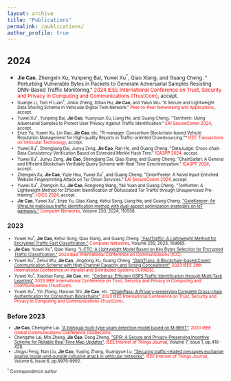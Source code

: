 ```yaml
---
layout: archive
title: "Publications"
permalink: /publications/
author_profile: true
---
```



## 2024
* <small>**Jie Cao**, Zhengxin Xu, Yunpeng Bai, Yuwei Xu$^*$, Qiao Xiang, and Guang Cheng. " Perturbing Vulnerable Bytes in Packets to Generate Adversarial Samples Resisting DNN-Based Traffic Monitoring." <span style="color:red;">2024 IEEE International Conference on Trust, Security and Privacy in Computing and Communications (TrustCom)</span>, accept.<small>
* Guanjie Li, Tom H Luan$^*$, Jinkai Zheng, Dihao Hu, **Jie Cao**, and Yalun Wu. "A Secure and Lightweight Data Sharing Scheme in Vehicular Digital Twin Network." <span style="color:red;">Peer-to-Peer Networking and Applications</span>, accept.
* Yuwei	Xu$^*$, Yunpeng	Bai, **Jie Cao**, Yuanyuan	Xu, Liang	He, and Guang	Cheng. "Tarnhelm: Using Adversarial Samples to Protect User Privacy Against Traffic Identification." <span style="color:red;">EAI SecureComm 2024</span>, accept.
* Enze Yu, Yuwei Xu, Lin Gao, **Jie Cao**, etc. "R-manager: Consortium Blockchain-based Vehicle Reputation Management for High-quality Reports in Traffic-oriented Crowdsourcing."* <span style="color:red;">IEEE Transactions on Vehicular Technology</span>, accept.
* Yuwei Xu$^*$, Shengjiang Dai, Junyu Zeng, **Jie Cao**, Ran He, and Guang Cheng. "DataJudge: Cross-chain Data Consistency Verification Based on Extended Merkle Hash Tree." <span style="color:red;">ICA3PP 2024</span>, accept.
* Yuwei Xu$^*$, Junyu Zeng, **Jie Cao**, Shengjiang Dai, Qiao Xiang, and Guang Cheng. "ChainSafari: A General and Efficient Blockchain Verifiable Query Scheme with Real-Time Synchronization." <span style="color:red;">ICA3PP 2024</span>, accept.
* Zhengxin Xu, **Jie Cao**, Yujie Hou, Yuwei Xu$^*$, and Guang Cheng. "OnionPeeler: A Novel Input-Enriched Website Fingerprinting Attack on Tor Onion Services." <span style="color:red;">EAI SecureComm 2024</span>, accept.
* Yuwei Xu$^*$, Zhengxin Xu, **Jie Cao**, Rongrong Wang, Yali Yuan and Guang Cheng. "TorHunter: A Lightweight Method for Efficient Identification of Obfuscated Tor Traffic through Unsupervised Pre-training". <span style="color:red;">ICICS 2024</span>, accept.
* **Jie Cao**, Yuwei Xu$^*$, Enze Yu, Qiao Xiang, Kehui Song, Liang He, and Guang Cheng. ["GateKeeper: An UltraLite malicious traffic identification method with dual-aspect optimization strategies on IoT gateways."](https://www.sciencedirect.com/science/article/abs/pii/S1389128624003888) <span style="color:red;">Computer Networks</span>, Volume 250, 2024, 110556.


## 2023
* Yuwei Xu$^*$, **Jie Cao**, Kehui Song, Qiao Xiang, and Guang Cheng. ["FastTraffic: A Lightweight Method for Encrypted Traffic Fast Classification."](https://www.sciencedirect.com/science/article/pii/S1389128623004103) <span style="color:red;">Computer Networks</span>, Volume 235, 2023, 109965.
* **Jie Cao**, Yuwei Xu$^*$, Qiao Xiang. ["L-ETC: A Lightweight Model Based on Key Bytes Selection for Encrypted Traffic Classification."](https://ieeexplore.ieee.org/abstract/document/10279015) <span style="color:red;">2023 IEEE International Conference on Communications (ICC)</span>.
* Yuwei Xu$^*$, Zehui Wu, **Jie Cao**, Jingdong Xu, Guang Cheng. ["DarkTrans: A Blockchain-based Covert Communication Scheme with High Channel Capacity and Strong Concealment"](https://ieeexplore.ieee.org/document/10476008/) <span style="color:red;">2023 IEEE 29th International Conference on Parallel and Distributed Systems (ICPADS)</span>.
* Yuwei Xu$^*$, Xiaotian Fang, **Jie Cao**, etc. ["Cerberus: Efficient OSPS Traffic Identification through Multi-Task Learning"](https://ieeexplore.ieee.org/abstract/document/10538745/) <span style="color:red;">2023 IEEE International Conference on Trust, Security and Privacy in Computing and Communications (TrustCom)</span>.
* Yuwei Xu$^*$, Yin Zhang, Haonan Shi, **Jie Cao**, etc. ["ChainPass: A Privacy-preserving Complete Cross-chain Authentication for Consortium Blockchains"](https://ieeexplore.ieee.org/abstract/document/10538918) <span style="color:red;">2023 IEEE International Conference on Trust, Security and Privacy in Computing and Communications (TrustCom)</span>.


## Before 2023
* **Jie Cao**, Chengzhe Lai. ["A bilingual multi-type spam detection model based on M-BERT"](https://ieeexplore.ieee.org/document/9347970). <span style="color:red;">2020 IEEE Global Communications Conference (GlobeCom)</span>.
* Chengzhe Lai, Min Zhang, **Jie Cao**, Dong Zheng. ["SPIR: A Secure and Privacy-Preserving Incentive Scheme for Reliable Real-Time Map Updates"](https://ieeexplore.ieee.org/abstract/document/8896960). <span style="color:red;">IEEE Internet of Things Journal</span>, Volume 7, Issue 1, pp.416-428.
* Jingyu Feng, Nan Liu, **Jie Cao**, Yuqing Zhang, Guangyue Lu. ["Securing traffic-related messages exchange against inside-and-outside collusive attack in vehicular networks"](https://ieeexplore.ieee.org/abstract/document/8790743/). <span style="color:red;">IEEE Internet of Things Journal</span>, Volume 6, Issue 6, pp.9979-9992.

<sup>*</sup> Correspondence author 
